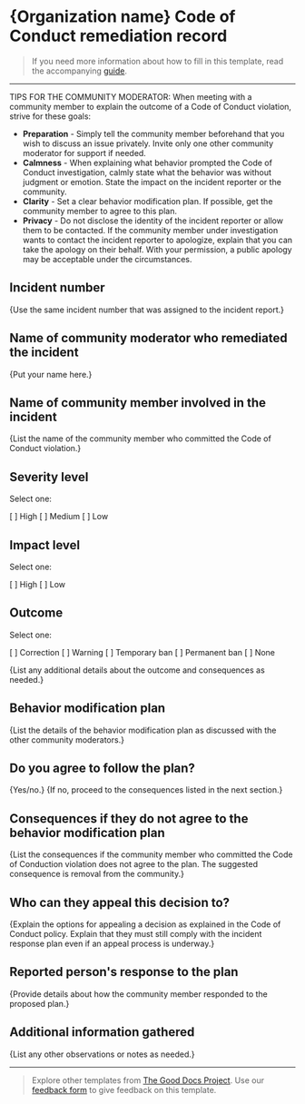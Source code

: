 # {Organization name} Code of Conduct remediation record

> If you need more information about how to fill in this template, read the accompanying [guide](./guide_code-of-conduct-remediation-record.md).

---

TIPS FOR THE COMMUNITY MODERATOR:
When meeting with a community member to explain the outcome of a Code of Conduct violation, strive for these goals:

* **Preparation** - Simply tell the community member beforehand that you wish to discuss an issue privately. Invite only one other community moderator for support if needed.
* **Calmness** - When explaining what behavior prompted the Code of Conduct investigation, calmly state what the behavior was without judgment or emotion. State the impact on the incident reporter or the community.
* **Clarity** - Set a clear behavior modification plan. If possible, get the community member to agree to this plan.
* **Privacy** - Do not disclose the identity of the incident reporter or allow them to be contacted. If the community member under investigation wants to contact the incident reporter to apologize, explain that you can take the apology on their behalf. With your permission, a public apology may be acceptable under the circumstances.

## Incident number

{Use the same incident number that was assigned to the incident report.}

## Name of community moderator who remediated the incident

{Put your name here.}

## Name of community member involved in the incident

{List the name of the community member who committed the Code of Conduct violation.}

## Severity level

Select one:

[ ] High
[ ] Medium
[ ] Low

## Impact level

Select one:

[ ] High
[ ] Low

## Outcome

Select one:

[ ] Correction
[ ] Warning
[ ] Temporary ban
[ ] Permanent ban
[ ] None

{List any additional details about the outcome and consequences as needed.}

## Behavior modification plan

{List the details of the behavior modification plan as discussed with the other community moderators.}

## Do you agree to follow the plan?

{Yes/no.} {If no, proceed to the consequences listed in the next section.}

## Consequences if they do not agree to the behavior modification plan

{List the consequences if the community member who committed the Code of Conduction violation does not agree to the plan.
The suggested consequence is removal from the community.}

## Who can they appeal this decision to?

{Explain the options for appealing a decision as explained in the Code of Conduct policy.
Explain that they must still comply with the incident response plan even if an appeal process is underway.}

## Reported person's response to the plan

{Provide details about how the community member responded to the proposed plan.}

## Additional information gathered

{List any other observations or notes as needed.}

---

> Explore other templates from [The Good Docs Project](https://thegooddocsproject.dev/). Use our [feedback form](https://thegooddocsproject.dev/feedback/?template=Code%20of%20conduct%20remediation%20record) to give feedback on this template.
